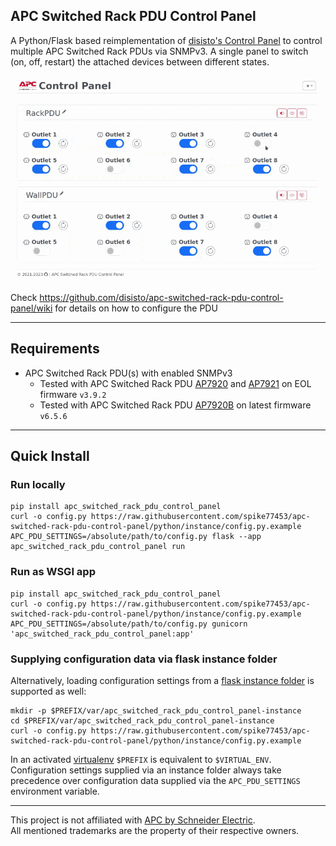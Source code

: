 ## APC Switched Rack PDU Control Panel
A Python/Flask based reimplementation of [disisto's Control Panel](https://github.com/disisto/apc-switched-rack-pdu-control-panel) to control multiple APC Switched Rack PDUs via SNMPv3. A single panel to switch (on, off, restart) the attached devices between different states.

![](https://github.com/spike77453/apc-switched-rack-pdu-control-panel/blob/python/img/0_apc_pdu_control_panel.gif?raw=true)

Check https://github.com/disisto/apc-switched-rack-pdu-control-panel/wiki for details on how to configure the PDU

---

## Requirements
+ APC Switched Rack PDU(s) with enabled SNMPv3 
  * Tested with APC Switched Rack PDU [AP7920](https://www.apc.com/shop/my/en/products/Rack-PDU-Switched-1U-12A-208V-10A-230V-8-C13/P-AP7920) and [AP7921](https://www.apc.com/shop/my/en/products/Rack-PDU-Switched-1U-12A-208V-10A-230V-8-C13/P-AP7921) on EOL firmware `v3.9.2`
  * Tested with APC Switched Rack PDU [AP7920B](https://www.apc.com/shop/my/en/products/Rack-PDU-Switched-1U-12A-208V-10A-230V-8-C13/P-AP7920B) on latest firmware `v6.5.6`

---

## Quick Install

### Run locally
```
pip install apc_switched_rack_pdu_control_panel
curl -o config.py https://raw.githubusercontent.com/spike77453/apc-switched-rack-pdu-control-panel/python/instance/config.py.example
APC_PDU_SETTINGS=/absolute/path/to/config.py flask --app apc_switched_rack_pdu_control_panel run
```

### Run as WSGI app
```
pip install apc_switched_rack_pdu_control_panel
curl -o config.py https://raw.githubusercontent.com/spike77453/apc-switched-rack-pdu-control-panel/python/instance/config.py.example
APC_PDU_SETTINGS=/absolute/path/to/config.py gunicorn 'apc_switched_rack_pdu_control_panel:app'
```

### Supplying configuration data via flask instance folder

Alternatively, loading configuration settings from a [flask instance folder](https://flask.palletsprojects.com/en/3.0.x/config/#instance-folders) is supported as well:

```
mkdir -p $PREFIX/var/apc_switched_rack_pdu_control_panel-instance
cd $PREFIX/var/apc_switched_rack_pdu_control_panel-instance
curl -o config.py https://raw.githubusercontent.com/spike77453/apc-switched-rack-pdu-control-panel/python/instance/config.py.example
```

In an activated [virtualenv](https://virtualenv.pypa.io/en/latest/) `$PREFIX` is equivalent to `$VIRTUAL_ENV`.  
Configuration settings supplied via an instance folder always take precedence over configuration data supplied via the `APC_PDU_SETTINGS` environment variable.

---
This project is not affiliated with [APC by Schneider Electric](https://www.apc.com/).  
All mentioned trademarks are the property of their respective owners.
